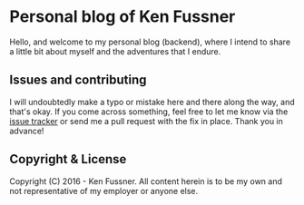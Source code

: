 # Personal blog of Ken Fussner

Hello, and welcome to my personal blog (backend), where I intend to share a little bit about myself and the adventures that I endure. 


## Issues and contributing 

I will undoubtedly make a typo or mistake here and there along the way, and that's okay. If you come across something, feel free 
to let me know via the [issue tracker](https://github.com/kenfussner/kenfussner.github.io/issues) or send me a pull request with 
the fix in place. Thank you in advance!

## Copyright & License

Copyright (C) 2016 - Ken Fussner. All content herein is to be my own and not representative of my employer or anyone else.